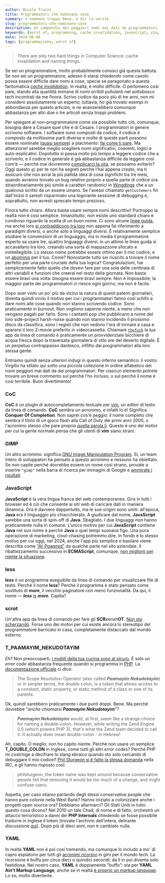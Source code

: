 ```yaml
---
author: Nicolo Traini
title: Programmatori che nominano cose
summary: e nemmeno troppo bene, a dir la verità
slug: programmatori-che-nominano-cose
description: Un compendio dei peggiori nomi mai dati da programmatori.
keywords: [worst of, programming, cache invalidation, javascript, vim, php]
date: 2024-06-06
tags: [programmazione, worst of]
---
```


> There are only two hard things in Computer Science: cache invalidation and naming things.

Se sei un programmatore, molto probabilmente conosci già questa battuta. Se non sei un programmatore, adesso ti starai chiedendo come cavolo possa essere difficile dare nomi a cose, specie se paragonato a questa fantomatica _[cache invalidation](https://www.reddit.com/media?url=https%3A%2F%2Fi.redd.it%2Fmalf7gt4qdj21.jpg "fumetto su Reddit")_. In realtà, è molto difficile. O perlomeno così pare, stando alla quantità immane di nomi orribili pullulanti nel sottobosco tech incontrati da me finora. Scrivo codice da poco più di tre anni, non mi considero assolutamente un esperto; tuttavia, ho già trovato esempi in abbondanza per questo articolo, e ne avanzerebbero comunque abbastanza per altri due o tre articoli senza troppi problemi.

Per spiegare al non-programmatore come sia possibile tutto ciò, comunque, bisogna dare a Cesare quel che è di Cesare. I programmatori in genere scrivono software. I software sono composti da codice, il codice è composto da moltissime parti diverse e molte di queste parti possono essere nominate ([quasi sempre](https://github.com/AnanthaRajuC/Reserved-Key-Words-list-of-various-programming-languages "'Reserved Keywords list of various programming languages' su GitHub")) a piacimento: [fai come ti pare](https://www.youtube.com/watch?v=ozYaB5WrD_0 "'It's your choice.flv' su YouTube"). Ma attenzione! sarebbe meglio scegliere nomi significativi, coerenti, logici e auto-esplicativi. Dopotutto si passa molto più tempo a leggere codice che a scriverlo, e il codice in generale è già abbastanza difficile da leggere così com'è — perchè mai dovremmo [complicarci la vita](https://www.youtube.com/watch?v=mSUNnCwj1WY "'programming war crimes' su YouTube"), se possiamo evitarlo? Oggi questo `gC` per te non ha segreti perchè l'hai appena creato, ma ti assicuro che non avrai la più pallida idea di cosa significhi tra tre mesi, quando avranno trovato un bug relativo proprio a quella parte di codice ora straordinariamente più simile a caratteri randomici in [Wingdings](https://lingojam.com/WingdingsTranslator "Wingdings Translator") che a un qualcosa scritto da un essere umano. Se l'avessi chiamato `getCustomers` fin dall'inizio ti saresti risparmiato una logorante sessione di debugging e, soprattutto, non avresti sprecato tempo prezioso.

Finora tutto chiaro. Allora basta usare sempre nomi descrittivi! Purtroppo la realtà non è così semplice. Innanzitutto, non esiste uno standard chiaro e condiviso riguardo la scelta di un buon nome. Ci sono alcune [linee guida](https://xkcd.com/927/ "comic strip on xkcd.com"), ma anche loro [si contraddicono tra loro](https://blog.ploeh.dk/2015/08/17/when-x-y-and-z-are-great-variable-names/) non appena fai riferimento a paradigmi diversi, o anche solo a linguaggi diversi. È relativamente semplice studiare le convenzioni di un linguaggio, ma in media il programmatore esperto sa usare tre, quattro linguaggi diversi: in un attimo le linee guida si accavallano tra loro, creando una sorta di mappazzone sfocato e inintellegibile. Lo stesso nome potrebbe essere ottimo per il mio codice, e un [abominio](https://x.com/jamesiry/status/598547781515485184 "functional programmers on Twitter") per il tuo. Come? Nonostante tutto sei riuscito a trovare il nome perfetto per una parte cruciale della tua logica? Congratulazioni, hai semplicemente fatto quello che dovevi fare per una sola delle centinaia di altri variabili e funzioni che creerai nel resto della giornata. Non basta essere bravi una volta: bisogna essere bravi sempre. Non è impossibile; la maggior parte dei programmatori ci riesce ogni giorno, ma non è facile.

Dopo aver visto un po' più da vicino la natura di questi patemi giornalieri, diventa quindi ovvio il motivo per cui i programmatori fanno così schifo a dare nomi alle cose quando non stanno scrivendo codice. Sono praticamente in burnout. Non vogliono saperne niente, a meno che non vengano pagati per farlo. Sono i cantanti pop che pubblicano a nome del loro side-project harsh-noise quando non stanno incidendo il prossimo disco da classifica, sono i registi che non vedono l'ora di tornare a casa e spararsi il loro Z-movie preferito in videocassetta. Chiamare [`thefuck`](https://github.com/nvbn/thefuck "'thefuck' su GitHub") la tua app da linea di comando è praticamente un provvidenziale bicchiere di acqua fresca dopo la traversata giornaliera di otto ore del deserto digitale. È un perpetuo contrappasso dantesco, inflitto dai programmatori alla loro stessa gente.

Entriamo quindi senza ulteriori indugi in questo inferno semantico: il vostro Virgilio ha stilato qui sotto una piccola collezione in ordine alfabetico dei nomi peggiori mai dati da dei programmatori. Per ciascun elemento potrete trovare un breve commento sul perché l'ho incluso, o sul perché il nome è così terribile. Buon divertimento!

### CoC

**CoC** è un plugin di autocompletamento testuale per [vim](https://www.vim.org/ "vim home-page"), un editor di testo da linea di comando. **CoC** sembra un acronimo, e infatti lo è! Significa **Conquer Of Completion**. Non saprei cos'è peggio: il nome completo che sembra il titolo di un gioco flash alla Call of Duty dei primi anni 2000, o l'acronimo stesso che pare proprio [quella parola lì](https://www.youtube.com/watch?v=YA8l2POQ1No "'The Office - Cock' su YouTube"). Questo è uno dei motivi per cui la gente normale pensa che gli utenti di **vim** siano strani.

### GIMP

Un altro acronimo: significa [GNU Image Manipulation Program](https://www.gimp.org/ "GIMP home-page"). Sì, un team intero di sviluppatori ha pensato a questo acronimo e nessuno ha obiettato. Se non capite perché dovrebbe essere un nome così strano, provate a inserire `"gimp"` nella barra di ricerca per immagini di Google e [ammirate i risultati](https://www.google.com/search?sca_esv=4ce04de13f7e18f6&sca_upv=1&q=gimp&uds=ADvngMhiT0nRpSjbJPjWq9wKOmhO5M4yafYUActcLRzkXct9ifp40-rxmQDurT4o_qJO4V3T5MshTn0O_bZSLo7HXdcOc6LAT2IqKsXjVfSPsxsu-N6WMLQuKar-rCQlGC49VlMvphVrtq7uop9ygsYs1Q0zr_y6dfe7iShjdtTCbepAd1FBUYXdZQ-YfhbK3MwRbv0mV2YNjg2-0eLJnSVX9gUHqHoGfSav-qGa6vOn9t-QnOr-9aW6yEvCJJyzXBKlpOJl7L9-iMAom-w7OW_CPb0QCOcSzw&udm=2&prmd=ivnmbtz&sa=X&ved=2ahUKEwjFpp7s08mGAxWNgP0HHZ9JMgIQtKgLegQIFBAB&biw=1488&bih=624&dpr=1.25 "Immagini risultanti per 'gimp'").

### JavaScript

**JavaScript** è la vera lingua franca del web contemporaneo. Gira in tutti i browser ed è ciò che consente ai siti web di caricare dati in maniera dinamica. Ora è davvero dappertutto, ma le sue origini sono umili: all'epoca, **Java** era il linguaggio più chiacchierato. A giudicare dal nome, **JavaScript** sarebbe una sorta di spin-off di **Java**. Sbagliato. I due linguaggi non hanno praticamente nulla in comune. L'unico motivo per cui **JavaScript** contiene **Java** nel suo nome è perché **Java** a quei tempi suonava figo. Una pura operazione di marketing, clout-chasing potremmo dire. In fondo è lo stesso motivo per cui oggi, nel 2024, anche l'app più semplice e basilare viene descritta come ["AI-Powered"](https://www.scaruffi.com/singular/sin00.html "Intelligence is not Artificial, introduzione al libro") da qualche parte nel sito aziendale. Il ribattezzamento successivo in **ECMAScript**, comunque, [non migliorò per niente la situazione](https://james-iry.blogspot.com/2009/05/brief-incomplete-and-mostly-wrong.html#:~:text=1995%20%2D%20Brendan%20Eich,is%20renamed%20ECMAScript. "A brief, incomplete, and mostly wrong history of programming languages").

### less

**less** è un programma eseguibile da linea di comando per visualizzare file di testo. Perché il nome **less**? Perché il programma è stato pensato come sostituto di **more**, il vecchio paginatore con meno funzionalità. Da qui, il nome — _**less** [is](https://man7.org/linux/man-pages/man1/less.1.html "manuale Linux per 'less'") **more**_. Capìta?

### scrot

Un'altra app da linea di comando per fare gli **SCR**eensh**OT**. [Non sto scherzando](https://man.archlinux.org/man/scrot.1 "Manuale di 'scrot'"). Forse uno dei motivi per cui esiste ancora lo stereotipo del programmatore barricato in casa, completamente distaccato dal mondo esterno.

### T_PAAMAYIM_NEKUDOTAYIM

_Eh?_ Non preoccuparti, [i mobili della tua cucina sono al sicuro](https://www.youtube.com/watch?v=r_qjf_iiCMk). È solo un _error code_ abbastanza frequente quando si programma in [PHP](https://phpsadness.com/sad/1 "Unexpected T_PAAMAYIM_NEKUDOTAYIM"). La [documentazione ufficiale](https://www.php.net/manual/en/language.oop5.paamayim-nekudotayim.php "Scope Resolution Operator (::)") ci dice:

> The Scope Resolution Operator (also called _**Paamayim Nekudotayim**_) or in simpler terms, the double colon, is a token that allows access to a constant, static property, or static method of a class or one of its parents.

Ok, quindi sarebbero praticamente i due punti doppi. Bene. Ma perché dovrebbe "_anche chiamarsi **Paamayim Nekudotayim**_"?

> _**Paamayim Nekudotayim**_ would, at first, seem like a strange choice for naming a double-colon. However, while writing the Zend Engine 0.5 (which powers PHP 3), that's what the Zend team decided to call it. It actually does mean double-colon - in Hebrew!

Ah, capito. O meglio, non ho capito niente. Perché non usare un semplice **T_DOUBLE_COLON** in inglese, come tutti gli altri _error codes_? Perché PHP mi costringe a decifrare lo slang ebraico quando sto solo cercando di debuggare il mio codice? [Phil Sturgeon si è fatto la stessa domanda](https://philsturgeon.com/wtf-is-t-paamayim-nekudotayim/ "WTF is T_PAAMAYIM_NEKUDOTAYIM") nella IRC, e gli hanno risposto così:

> philsturgeon, the token name was kept around because conservative people felt that removing it would be too much of a change, and might confuse users.

Aspetta, per caso stiamo parlando degli stessi _conservative people_ che hanno pure colonie nella West Bank? Hanno iniziato a colonizzare anche i progetti open source ora? Dobbiamo allarmarci? Gli Stati Uniti in tutto questo cosa dicono? Nel 2010 un tale Chad, di nome e di fatto, orchestrò un attacco terroristico a danni dei **PHP Internals** chiedendo se fosse possibile tradurre in inglese il token (trovate l'archivio dell'intera, delirante discussione [qui](https://web.archive.org/web/20221209141424/https://grokbase.com/t/php/php-internals/10ayegjgg4/rename-t-paamayim-nekudotayim-to-t-double-colon/10ay7h1f2a "[PHP-INTERNALS] rename T_PAAMAYIM_NEKUDOTAYIM to T_DOUBLE_COLON")). Dopo più di dieci anni, non è cambiato nulla.

### YAML

In realtà **YAML** non è poi così tremendo, ma comunque lo includo a mo' di capro espiatorio per tutti gli [acronimi ricorsivi](https://www.techopedia.com/definition/21636/recursive-acronym "Recursive Acronym definition su Techopedia") in giro per il mondo tech. La ricorsione è buffa per circa dieci o quindici secondi; da lì in poi diventa solo fastidiosa. Nel nostro caso, **YAML** è doppiamente "buffo": sta per **YAML Ain't Markup Language**, anche se in realtà [è proprio un _markup language_](https://www.redhat.com/en/topics/automation/what-is-yaml "'What is YAML?' su Red Hat"). Lo so, molto divertente.
